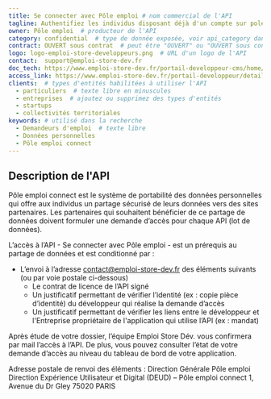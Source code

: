 ```yaml
---
title: Se connecter avec Pôle emploi # nom commercial de l'API
tagline: Authentifiez les individus disposant déjà d'un compte sur pole-emploi.fr  # une phrase maximum
owner: Pôle emploi  # producteur de l'API
category: confidential  # type de donnée exposée, voir api_category dans le fichier _config.yml
contract: OUVERT sous contrat  # peut être "OUVERT" ou "OUVERT sous contrat"
logo: logo-emploi-store-developpeurs.png  # URL d'un logo de l'API
contact:  support@emploi-store-dev.fr
doc_tech: https://www.emploi-store-dev.fr/portail-developpeur-cms/home/catalogue-des-api/documentation-des-api/api-pole-emploi-connect/api-peconnect-individu-v1.html # URL de la documentation technique de l'API au format HTML
access_link: https://www.emploi-store-dev.fr/portail-developpeur/detailapicatalogue/58d00957243a5f7809e17698  # URL d'une page de demande d'accès si l'API est à accès restreint
clients:  # types d'entités habilitées à utiliser l'API
  - particuliers  # texte libre en minuscules
  - entreprises  # ajoutez ou supprimez des types d'entités
  - startups
  - collectivités territoriales
keywords: # utilisé dans la recherche
  - Demandeurs d'emploi  # texte libre
  - Données personnelles
  - Pôle emploi connect
---
```


## Description de l'API

Pôle emploi connect est le système de portabilité des données personnelles qui offre aux individus un partage sécurisé de leurs données vers des sites partenaires. Les partenaires qui souhaitent bénéficier de ce partage de données doivent formuler une demande d’accès pour chaque API (lot de données).

L’accès à l’API - Se connecter avec Pôle emploi - est un prérequis au partage de données et est conditionné par :

- L’envoi à l’adresse contact@emploi-store-dev.fr des éléments suivants (ou par voie postale ci-dessous)
  - Le contrat de licence de l’API signé
  - Un justificatif permettant de vérifier l’identité (ex : copie pièce d’identité) du développeur qui réalise la demande d’accès
  - Un justificatif permettant de vérifier les liens entre le développeur et l'Entreprise propriétaire de l'application qui utilise l’API (ex : mandat)

Après étude de votre dossier, l’équipe Emploi Store Dév. vous confirmera par mail l’accès à l’API. De plus, vous pouvez consulter l’état de votre demande d’accès au niveau du tableau de bord de votre application.

Adresse postale de renvoi des éléments :
Direction Générale Pôle emploi
Direction Expérience Utilisateur et Digital (DEUD) – Pôle emploi connect
1, Avenue du Dr Gley
75020 PARIS
